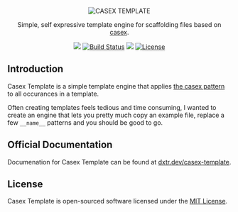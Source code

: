 <p align="center">
  <img src="https://dxtr.dev/casex-template/casex-template-cover.jpg" alt="CASEX TEMPLATE">
</p>

<p align="center">
  Simple, self expressive template engine for scaffolding files based on <a href="https://dxtr.dev/casex">casex</a>.
</p>

<p align="center">
  <a href="https://www.npmjs.org/@dxtr.dev/casex-template"><img src="https://img.shields.io/npm/v/@dxtr.dev/casex-template.svg"/></a>
  <a href="https://github.com/dxtr-dot-dev/casex-template/actions"><img src="https://github.com/dxtr-dot-dev/casex-template/actions/workflows/tests.yml/badge.svg" alt="Build Status"></a>
  <a href="https://codeclimate.com/github/dxtr-dot-dev/casex-template/maintainability"><img src="https://api.codeclimate.com/v1/badges/cd5cc516bd31b04783af/maintainability" /></a>
  <a href="https://www.npmjs.org/@dxtr.dev/casex-template"><img src="https://img.shields.io/npm/l/@dxtr.dev/casex-template" alt="License"></a>
</p>

## Introduction

Casex Template is a simple template engine that applies [the casex pattern](https://dxtr.dev/casex) to all occurances in a template.

Often creating templates feels tedious and time consuming, I wanted to create an engine that lets you pretty much copy an example file, replace a few `__name__` patterns and you should be good to go.

## Official Documentation

Documenation for Casex Template can be found at [dxtr.dev/casex-template](https://dxtr.dev/casex-template).

## License

Casex Template is open-sourced software licensed under the [MIT License](./LICENSE.md).
